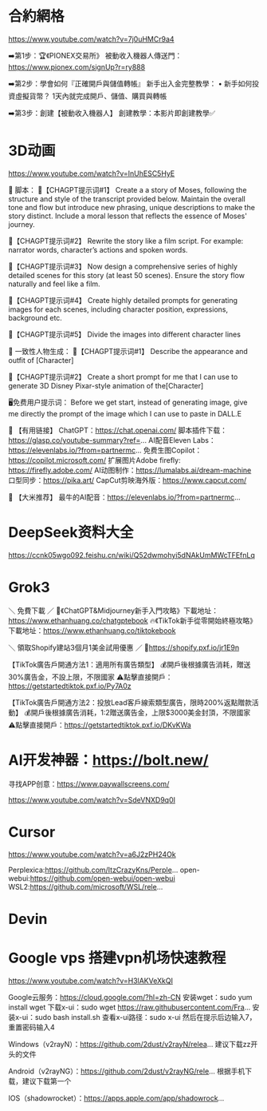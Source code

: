 # 合約網格
https://www.youtube.com/watch?v=7j0uHMCr9a4


➡️第1步：🏆《PIONEX交易所》
被動收入機器人傳送門：https://www.pionex.com/signUp?r=ry888

➡️第2步：學會如何『正確開戶與儲值轉帳』
新手出入金完整教學：   • 新手如何投資虛擬貨幣？ 1天內就完成開戶、儲值、購買與轉帳  

➡️第3步：創建【被動收入機器人】
創建教學：本影片即創建教學✅


# 3D动画
https://www.youtube.com/watch?v=InUhESC5HyE


📝 脚本：
🤖【CHAGPT提示词#1】
Create a a story of Moses, following the structure and style of the transcript provided below. Maintain the overall tone and flow but introduce new phrasing, unique descriptions to make the story distinct.  Include a moral lesson that reflects the essence of Moses' journey.

🤖【CHAGPT提示词#2】
Rewrite the story like a film script. For example: narrator words, character’s actions and spoken words.

🤖【CHAGPT提示词#3】
Now design a comprehensive series of highly detailed scenes for this story (at least 50 scenes). Ensure the story flow naturally and feel like a film.

🤖【CHAGPT提示词#4】
Create highly detailed prompts for generating images for each scenes, 
including character position, expressions, background etc. 

🤖【CHAGPT提示词#5】
Divide the images into different character lines

 
🎨 一致性人物生成：
🤖【CHAGPT提示词#1】
Describe the appearance and outfit of [Character]

🤖【CHAGPT提示词#2】
Create a short prompt for me that I can use to generate 3D Disney Pixar-style animation of the[Character]

🖥️免费用户提示词：
Before we get start, instead of generating image, give me directly the prompt of the image which I can use to paste in DALL.E


🔗 【有用链接】
ChatGPT：https://chat.openai.com/
脚本插件下载：https://glasp.co/youtube-summary?ref=...
AI配音Eleven Labs：https://elevenlabs.io/?from=partnermc...
免费生图Copilot：https://copilot.microsoft.com/
扩展图片Adobe firefly: https://firefly.adobe.com/
AI动图制作：https://lumalabs.ai/dream-machine
口型同步：https://pika.art/
CapCut剪映海外版：https://www.capcut.com/

🔗 【大米推荐】
最牛的AI配音：https://elevenlabs.io/?from=partnermc...


# DeepSeek资料大全
https://ccnk05wgo092.feishu.cn/wiki/Q52dwmohyi5dNAkUmMWcTFEfnLq


# Grok3
＼ 免費下載 ／
📖《ChatGPT&Midjourney新手入門攻略》下載地址：https://www.ethanhuang.co/chatgptebook
🔥《TikTok新手從零開始終極攻略》下載地址：https://www.ethanhuang.co/tiktokebook

＼ 領取Shopify建站3個月1美金試用優惠 ／
🎁https://shopify.pxf.io/jr1E9n

【TikTok廣告戶開通方法1：適用所有廣告類型】
💰開戶後根據廣告消耗，贈送30%廣告金，不設上限，不限國家
⚠️點擊直接開戶：https://getstartedtiktok.pxf.io/Py7A0z

【TikTok廣告戶開通方法2：投放Lead客戶線索類型廣告，限時200%返點贈款活動】
💰開戶後根據廣告消耗，1:2贈送廣告金，上限$3000美金封頂，不限國家
⚠️點擊直接開戶：https://getstartedtiktok.pxf.io/DKvKWa

# AI开发神器：https://bolt.new/
寻找APP创意：https://www.paywallscreens.com/

https://www.youtube.com/watch?v=SdeVNXD9q0I


# Cursor
https://www.youtube.com/watch?v=a6J2zPH24Ok

Perplexica:https://github.com/ItzCrazyKns/Perple...
open-webui:https://github.com/open-webui/open-webui
WSL2:https://github.com/microsoft/WSL/rele...

# Devin 

# Google vps 搭建vpn机场快速教程
https://www.youtube.com/watch?v=H3lAKVeXkQI

Google云服务：https://cloud.google.com/?hl=zh-CN
安装wget：sudo yum install wget
下载x-ui：sudo wget https://raw.githubusercontent.com/Fra...
安装x-ui：sudo bash install.sh
查看x-ui路径：sudo x-ui 然后在提示后边输入7，重置密码输入4

Windows（v2rayN）：https://github.com/2dust/v2rayN/relea... 
建议下载zz开头的文件

Android（v2rayNG）：https://github.com/2dust/v2rayNG/rele...
根据手机下载，建议下载第一个

IOS（shadowrocket）：https://apps.apple.com/app/shadowrock...

